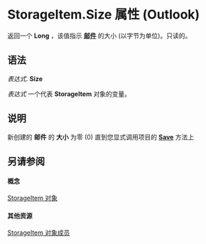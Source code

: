 
# StorageItem.Size 属性 (Outlook)

返回一个 **Long** ，该值指示 **[邮件](41776bc3-b838-2755-fd6b-3b5012fb9ae5.md)** 的大小 (以字节为单位)。只读的。


## 语法

 _表达式_. **Size**

 _表达式_ 一个代表 **StorageItem** 对象的变量。


## 说明

新创建的 **邮件** 的 **大小** 为零 (0) 直到您显式调用项目的 **[Save](9462a342-294a-175e-7e8f-d416f0959f69.md)** 方法上


## 另请参阅


#### 概念


[StorageItem 对象](41776bc3-b838-2755-fd6b-3b5012fb9ae5.md)
#### 其他资源


[StorageItem 对象成员](450983cc-543f-a832-d9bb-06911b0b0ce4.md)